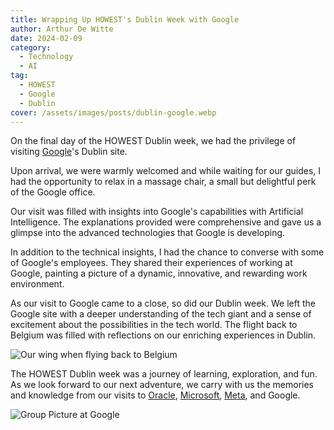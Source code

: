 ```yaml
---
title: Wrapping Up HOWEST's Dublin Week with Google
author: Arthur De Witte
date: 2024-02-09
category:
  - Technology
  - AI
tag:
  - HOWEST
  - Google
  - Dublin
cover: /assets/images/posts/dublin-google.webp
---
```


On the final day of the HOWEST Dublin week, we had the privilege of visiting [Google](https://www.google.com)'s Dublin site. 

Upon arrival, we were warmly welcomed and while waiting for our guides, I had the opportunity to relax in a massage chair, a small but delightful perk of the Google office. 

Our visit was filled with insights into Google's capabilities with Artificial Intelligence. The explanations provided were comprehensive and gave us a glimpse into the advanced technologies that Google is developing.

In addition to the technical insights, I had the chance to converse with some of Google's employees. They shared their experiences of working at Google, painting a picture of a dynamic, innovative, and rewarding work environment. 

As our visit to Google came to a close, so did our Dublin week. We left the Google site with a deeper understanding of the tech giant and a sense of excitement about the possibilities in the tech world. The flight back to Belgium was filled with reflections on our enriching experiences in Dublin.

![Our wing when flying back to Belgium](/assets/images/posts/dublin-return-home.webp)

The HOWEST Dublin week was a journey of learning, exploration, and fun. As we look forward to our next adventure, we carry with us the memories and knowledge from our visits to [Oracle](./oracle.md), [Microsoft](./microsoft.md), [Meta](./meta.md), and Google.

![Group Picture at Google](/assets/images/posts/dublin-google-1.webp)